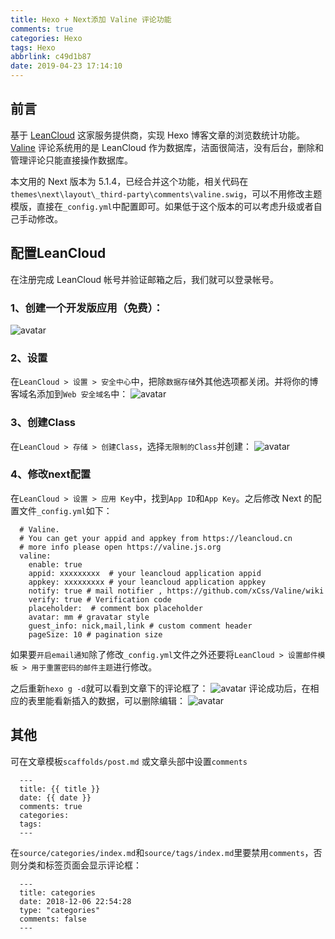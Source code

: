 ```yaml
---
title: Hexo + Next添加 Valine 评论功能
comments: true
categories: Hexo
tags: Hexo
abbrlink: c49d1b87
date: 2019-04-23 17:14:10
---
```


## 前言
基于 [LeanCloud](https://leancloud.cn) 这家服务提供商，实现 Hexo 博客文章的浏览数统计功能。  
[Valine](https://valine.js.org/) 评论系统用的是 LeanCloud 作为数据库，洁面很简洁，没有后台，删除和管理评论只能直接操作数据库。  

本文用的 Next 版本为 5.1.4，已经合并这个功能，相关代码在`themes\next\layout\_third-party\comments\valine.swig`，可以不用修改主题模版，直接在`_config.yml`中配置即可。如果低于这个版本的可以考虑升级或者自己手动修改。  

## 配置LeanCloud
在注册完成 LeanCloud 帐号并验证邮箱之后，我们就可以登录帐号。

### 1、创建一个开发版应用（免费）：
![avatar](http://pqg06rxde.bkt.clouddn.com/blog/leancloud-application.png-watermark)
### 2、设置
在`LeanCloud > 设置 > 安全中心`中，把除`数据存储`外其他选项都关闭。并将你的博客域名添加到`Web 安全域名`中：
![avatar](http://pqg06rxde.bkt.clouddn.com/blog/leancloud-setting.png-watermark)
### 3、创建Class
在`LeanCloud > 存储 > 创建Class`，选择`无限制的Class`并创建：
![avatar](http://pqg06rxde.bkt.clouddn.com/blog/leancloud-class.png-watermark)
### 4、修改next配置
在`LeanCloud > 设置 > 应用 Key`中，找到`App ID`和`App Key`。之后修改 Next 的配置文件`_config.yml`如下：
```
  # Valine.
  # You can get your appid and appkey from https://leancloud.cn
  # more info please open https://valine.js.org
  valine:
    enable: true
    appid: xxxxxxxxx  # your leancloud application appid
    appkey: xxxxxxxxx # your leancloud application appkey
    notify: true # mail notifier , https://github.com/xCss/Valine/wiki
    verify: true # Verification code
    placeholder:  # comment box placeholder
    avatar: mm # gravatar style
    guest_info: nick,mail,link # custom comment header
    pageSize: 10 # pagination size
```
如果要`开启email通知`除了修改`_config.yml`文件之外还要将`LeanCloud > 设置邮件模板 > 用于重置密码的邮件主题`进行修改。  

之后重新`hexo g -d`就可以看到文章下的评论框了：
![avatar](http://pqg06rxde.bkt.clouddn.com/blog/comment-view.png-watermark)
评论成功后，在相应的表里能看新插入的数据，可以删除编辑：
![avatar](http://pqg06rxde.bkt.clouddn.com/blog/comment-data.png-watermark)

## 其他
可在文章模板`scaffolds/post.md` 或文章头部中设置`comments`
```
  ---
  title: {{ title }}
  date: {{ date }}
  comments: true
  categories:
  tags:
  ---
```
在`source/categories/index.md`和`source/tags/index.md`里要禁用`comments`，否则分类和标签页面会显示评论框：
```
  ---
  title: categories
  date: 2018-12-06 22:54:28
  type: "categories"
  comments: false
  ---
```
